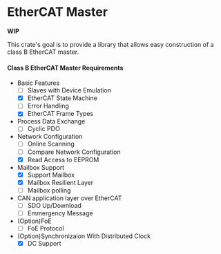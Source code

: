 # EtherCAT Master
**WIP**

This crate's goal is to provide a library that allows easy construction of a class B EtherCAT master.

#### Class B EtherCAT Master Requirements
- Basic Features
  - [ ] Slaves with Device Emulation
  - [x] EtherCAT State Machine
  - [ ] Error Handling
  - [x] EtherCAT Frame Types
- Process Data Exchange
  - [ ] Cyclic PDO
- Network Configuration
  - [ ] Online Scanning
  - [ ] Compare Network Configuration
  - [x] Read Access to EEPROM
- Mailbox Support
  - [x] Support Mailbox
  - [x] Mailbox Resilient Layer
  - [ ] Mailbox polling
- CAN application layer over EtherCAT
  - [ ] SDO Up/Download
  - [ ] Emmergency Message
- (Option)FoE
  - [ ] FoE Protocol
- (Option)Synchronizaion With Distributed Clock
  - [x] DC Support